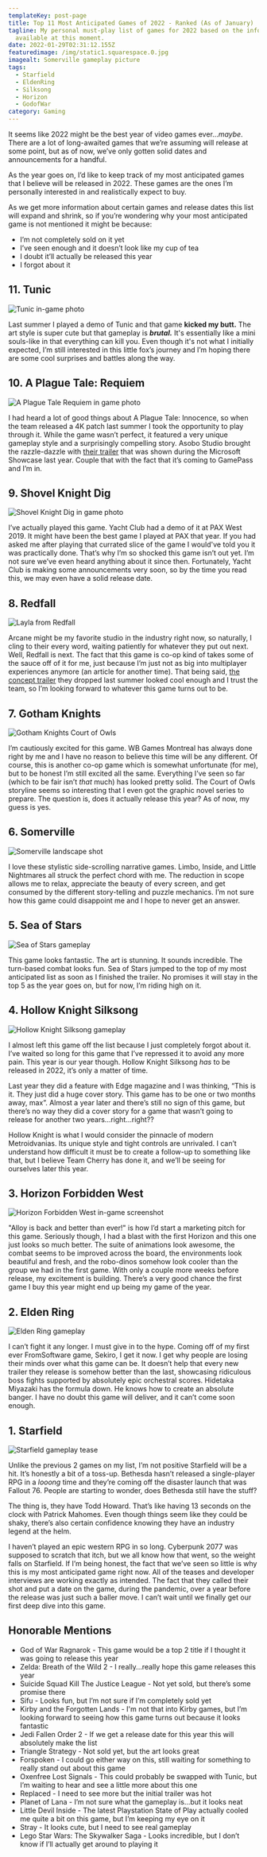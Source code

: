 ```yaml
---
templateKey: post-page
title: Top 11 Most Anticipated Games of 2022 - Ranked (As of January)
tagline: My personal must-play list of games for 2022 based on the information
  available at this moment.
date: 2022-01-29T02:31:12.155Z
featuredimage: /img/static1.squarespace.0.jpg
imagealt: Somerville gameplay picture
tags:
  - Starfield
  - EldenRing
  - Silksong
  - Horizon
  - GodofWar
category: Gaming
---
```

It seems like 2022 might be the best year of video games ever...*maybe*. There are a lot of long-awaited games that we’re assuming will release at some point, but as of now, we’ve only gotten solid dates and announcements for a handful. 

As the year goes on, I’d like to keep track of my most anticipated games that I believe will be released in 2022. These games are the ones I’m personally interested in and realistically expect to buy. 

As we get more information about certain games and release dates this list will expand and shrink, so if you’re wondering why your most anticipated game is not mentioned it might be because:

* I’m not completely sold on it yet
* I’ve seen enough and it doesn’t look like my cup of tea
* I doubt it’ll actually be released this year
* I forgot about it

## 11. Tunic

![Tunic in-game photo](/img/tunic.jpg "Tunic in game photo")

Last summer I played a demo of Tunic and that game **kicked my butt.** The art style is super cute but that gameplay is ***brutal.*** It's essentially like a mini souls-like in that everything can kill you. Even though it's not what I initially expected, I’m still interested in this little fox’s journey and I’m hoping there are some cool surprises and battles along the way.

## 10.  A Plague Tale: Requiem

![A Plague Tale Requiem in game photo](/img/sxj7yptuxjxgxkzkszpikm.jpg "A Plague Tale Requiem in game photo")

I had heard a lot of good things about A Plague Tale: Innocence, so when the team released a 4K patch last summer I took the opportunity to play through it. While the game wasn’t perfect, it featured a very unique gameplay style and a surprisingly compelling story. Asobo Studio brought the razzle-dazzle with [their trailer](https://www.youtube.com/watch?v=GlqJ6oKo8to) that was shown during the Microsoft Showcase last year. Couple that with the fact that it’s coming to GamePass and I’m in.

## 9. Shovel Knight Dig

![Shovel Knight Dig in game photo](/img/shovel_knight_dig_08.png "Shovel Knight Dig in game photo")

I’ve actually played this game. Yacht Club had a demo of it at PAX West 2019. It might have been the best game I played at PAX that year. If you had asked me after playing that currated slice of the game I would've told you it was practically done. That’s why I’m so shocked this game isn’t out yet. I’m not sure we’ve even heard anything about it since then. Fortunately, Yacht Club is making some announcements very soon, so by the time you read this, we may even have a solid release date.

## 8. Redfall

![Layla from Redfall](/img/layla_book.jpg "Layla from Redfall")

Arcane might be my favorite studio in the industry right now, so naturally, I cling to their every word, waiting patiently for whatever they put out next. Well, Redfall is next. The fact that this game is co-op kind of takes some of the sauce off of it for me, just because I’m just not as big into multiplayer experiences anymore (an article for another time). That being said, [the concept trailer](https://www.youtube.com/watch?v=3pWjcqXnP2g) they dropped last summer looked cool enough and I trust the team, so I’m looking forward to whatever this game turns out to be.

## 7. Gotham Knights

![Gotham Knights Court of Owls](/img/the-gotham-knights-story-trailer-gives-a-closer-look-at-court-of-owls-and-talons.jpeg "Gotham Knights Court of Owls")

I’m cautiously excited for this game. WB Games Montreal has always done right by me and I have no reason to believe this time will be any different. Of course, this is another co-op game which is somewhat unfortunate (for me), but to be honest I’m still excited all the same. Everything I’ve seen so far (which to be fair isn’t *that* much) has looked pretty solid. The Court of Owls storyline seems so interesting that I even got the graphic novel series to prepare. The question is, does it actually release this year? As of now, my guess is yes.

## 6. Somerville

![Somerville landscape shot](/img/static1.squarespace.0.jpg "Somerville landscape shot")

I love these stylistic side-scrolling narrative games. Limbo, Inside, and Little Nightmares all struck the perfect chord with me. The reduction in scope allows me to relax, appreciate the beauty of every screen, and get consumed by the different story-telling and puzzle mechanics. I’m not sure how this game could disappoint me and I hope to never get an answer.

## 5. Sea of Stars

![Sea of Stars gameplay](/img/sea-of-stars-17_feature.png "Sea of Stars gameplay")

This game looks fantastic. The art is stunning. It sounds incredible. The turn-based combat looks fun. Sea of Stars jumped to the top of my most anticipated list as soon as I finished the trailer. No promises it will stay in the top 5 as the year goes on, but for now, I’m riding high on it.

## 4. Hollow Knight Silksong

![Hollow Knight Silksong gameplay](/img/ss_4c9cc3320086b199da64a4283f45ff41fe873d5e.1920x1080.jpg "Hollow Knight Silksong gameplay")

I almost left this game off the list because I just completely forgot about it. I’ve waited so long for this game that I’ve repressed it to avoid any more pain. This year is our year though. Hollow Knight Silksong *has* to be released in 2022, it’s only a matter of time.

Last year they did a feature with Edge magazine and I was thinking, “This is it. They just did a huge cover story. This game has to be one or two months away, max”. Almost a year later and there’s still no sign of this game, but there’s no way they did a cover story for a game that wasn’t going to release for another two years...right...right??

Hollow Knight is what I would consider the pinnacle of modern Metroidvanias. Its unique style and tight controls are unrivaled. I can’t understand how difficult it must be to create a follow-up to something like that, but I believe Team Cherry has done it, and we’ll be seeing for ourselves later this year.

## 3. Horizon Forbidden West

![Horizon Forbidden West in-game screenshot](/img/dbbef2c0-f164-11eb-97f7-812b4cf086e6.jpg "Horizon Forbidden West in-game screenshot")

"Alloy is back and better than ever!" is how I’d start a marketing pitch for this game. Seriously though, I had a blast with the first Horizon and this one just looks so much better. The suite of animations look awesome, the combat seems to be improved across the board, the environments look beautiful and fresh, and the robo-dinos somehow look cooler than the group we had in the first game. With only a couple more weeks before release, my excitement is building. There’s a very good chance the first game I buy this year might end up being my game of the year. 

## 2. Elden Ring

![Elden Ring gameplay](/img/rxcsmh4s4pznzbqrqxe9as.jpg "Elden Ring gameplay")

I can’t fight it any longer. I must give in to the hype. Coming off of my first ever FromSoftware game, Sekiro, I get it now. I get why people are losing their minds over what this game can be. It doesn’t help that every new trailer they release is somehow better than the last, showcasing ridiculous boss fights supported by absolutely epic orchestral scores. Hidetaka Miyazaki has the formula down. He knows how to create an absolute banger. I have no doubt this game will deliver, and it can’t come soon enough.  

## 1. Starfield

![Starfield gameplay tease](/img/starfield_screen.png "Starfield gameplay tease")

Unlike the previous 2 games on my list, I’m not positive Starfield will be a hit. It’s honestly a bit of a toss-up. Bethesda hasn’t released a single-player RPG in a *looong* time and they’re coming off the disaster launch that was Fallout 76. People are starting to wonder, does Bethesda still have the stuff?

The thing is, they have Todd Howard. That’s like having 13 seconds on the clock with Patrick Mahomes. Even though things seem like they could be shaky, there’s also certain confidence knowing they have an industry legend at the helm. 

I haven’t played an epic western RPG in so long. Cyberpunk 2077 was supposed to scratch that itch, but we all know how that went, so the weight falls on Starfield. If I’m being honest, the fact that we’ve seen so little is why this is my most anticipated game right now. All of the teases and developer interviews are working exactly as intended. The fact that they called their shot and put a date on the game, during the pandemic, over a year before the release was just such a baller move. I can’t wait until we finally get our first deep dive into this game. 

## **Honorable Mentions**

* God of War Ragnarok - This game would be a top 2 title if I thought it was going to release this year
* Zelda: Breath of the Wild 2 - I really...really hope this game releases this year
* Suicide Squad Kill The Justice League - Not yet sold, but there’s some promise there
* Sifu - Looks fun, but I’m not sure if I’m completely sold yet
* Kirby and the Forgotten Lands - I'm not that into Kirby games, but I’m looking forward to seeing how this game turns out because it looks fantastic
* Jedi Fallen Order 2 - If we get a release date for this year this will absolutely make the list
* Triangle Strategy - Not sold yet, but the art looks great
* Forspoken - I could go either way on this, still waiting for something to really stand out about this game
* Oxenfree Lost Signals - This could probably be swapped with Tunic, but I’m waiting to hear and see a little more about this one
* Replaced - I need to see more but the initial trailer was hot
* Planet of Lana - I’m not sure what the gameplay is...but it looks neat
* Little Devil Inside - The latest Playstation State of Play actually cooled me quite a bit on this game, but I’m keeping my eye on it
* Stray - It looks cute, but I need to see real gameplay
* Lego Star Wars: The Skywalker Saga - Looks incredible, but I don’t know if I’ll actually get around to playing it